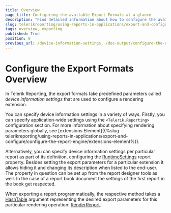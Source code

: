 ```yaml
---
title: Overview
page_title: Configuring the available Export Formats at a glance
description: "Find detailed information about how to configure the available export formats either on the application level or on the report level."
slug: telerikreporting/using-reports-in-applications/export-and-configure/configure-the-export-formats/overview
tags: overview, exporting
published: True
position: 0
previous_url: /device-information-settings, /doc-output/configure-the-export-formats/
---
```


# Configure the Export Formats Overview

In Telerik Reporting, the export formats take predefined parameters called *device information settings* that are used to configure a rendering extension.

You can specify device information settings in a variety of ways. Firstly, you can specify application-wide settings using the `<Telerik.Reporting>` configuration section. For more information about specifying rendering parameters globally, see [extensions Element]({%slug telerikreporting/using-reports-in-applications/export-and-configure/configure-the-report-engine/extensions-element%}).

Alternatively, you can specify device information settings per particular report as part of its definition, configuring the [RuntimeSettings](/reporting/api/Telerik.Reporting.Report#Telerik_Reporting_Report_RuntimeSettings) report property. Besides setting the export parameters for a particular extension it allows hiding it and changing its description when listed to the end-user. The property in question can be set up from the report designer tools as well. In the case of a report book document the settings of the first report in the book get respected. 

When exporting a report programmatically, the respective method takes a [HashTable](https://learn.microsoft.com/en-us/dotnet/api/system.collections.hashtable?view=net-7.0) argument representing the desired export parameters for this particular rendering operation: [RenderReport](/api/Telerik.Reporting.Processing.ReportProcessor#Telerik_Reporting_Processing_ReportProcessor_RenderReport_System_String_Telerik_Reporting_ReportSource_System_Collections_Hashtable_).
